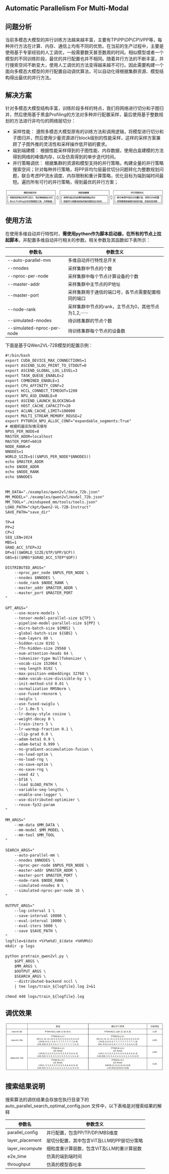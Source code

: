 ## Automatic Parallelism For Multi-Modal

## 问题分析
当前多模态大模型的并行训练方法越来越丰富，主要有TP\PP\DP\CP\VPP等，每种并行方法在计算、内存、通信上均有不同的优势。在当前的生产过程中，主要是使用基于专家经验的人工调优，一般需要数天甚至数周的时间。相似模型或者一个模型的不同训练阶段，最优的并行配置也并不相同。随着并行方法的不断丰富，并行搜索空间不断变大，使用人工调优的方法变得越来越不可行。因此需要构建一个面向多模态大模型的并行配置自动调优算法，可以自动化得根据集群资源、模型结构得出最优的并行方法。

## 解决方案
针对多模态大模型结构丰富，训练阶段多样的特点，我们将网络进行切分和子图归并，然后使用基于黑盒Profiling的方法对多种并行配置采样，最后使用基于整数规划的方法进行非均匀的网络层切分：

- 采样性能：
遵照多模态大模型原有的训练方法和调用逻辑，将模型进行切分和子图归并，然后使用少量资源进行block级别的性能采样，这样的采样方案兼顾了子图外推的灵活性和采样操作低开销的要求。
- 端到端建模：
根据性能采样得到的子图性能、内存数据，使用白盒建模的方法得到网络的峰值内存，以及仿真得到的单步迭代时间。
- 并行策略调优：
根据集群的资源和模型支持的并行策略，构建全量的并行策略搜索空间；针对每种并行策略，将PP非均匀层最优切分问题转化为整数规划问题，联合考虑PP流水调度、内存限制和重计算策略，优化目标为端到端时间最短。遍历所有可行的并行策略，得到最优的并行方案；

![1](../../sources/images/auto_parallel_mm_1.png)

## 使用方法
在使用多维自动并行特性时，**需使用python作为脚本启动器，在所有的节点上拉起脚本**，并配置多维自动并行相关的参数。相关参数及其函数如下表所示：

| 参数名                      | 参数含义                                            |
| --------------------------- | -------------------------------------------------- |
| --auto-parallel-mm          | 多维自动并行特性总开关                               |
| --nnodes                    | 采样集群中节点的个数                                 |
| --nproc-per-node            | 采样集群中每个节点计算设备的个数                     |
| --master-addr               | 采样集群中主节点的IP地址                             |
| --master-port               | 采样集群用于通信的端口号，各节点需要配置相同的端口    |
| --node-rank                 | 采样集群中节点的rank，主节点为0，其他节点为1,2,······ |
| --simulated-nnodes          | 待训练集群的节点个数                                 |
| --simulated-nproc-per-node  | 待训练集群每个节点的设备数                           |

下面是基于QWen2VL-72B模型的配置示例：
```shell
#!/bin/bash
export CUDA_DEVICE_MAX_CONNECTIONS=1
export ASCEND_SLOG_PRINT_TO_STDOUT=0
export ASCEND_GLOBAL_LOG_LEVEL=3
export TASK_QUEUE_ENABLE=2
export COMBINED_ENABLE=1
export CPU_AFFINITY_CONF=2
export HCCL_CONNECT_TIMEOUT=1200
export NPU_ASD_ENABLE=0
export ASCEND_LAUNCH_BLOCKING=0
export HOST_CACHE_CAPACITY=20
export ACLNN_CACHE_LIMIT=100000
export MULTI_STREAM_MEMORY_REUSE=2
export PYTORCH_NPU_ALLOC_CONF="expandable_segments:True"
# 根据机器实际情况填写
NPUS_PER_NODE=8
MASTER_ADDR=localhost
MASTER_PORT=6010
NODE_RANK=0
NNODES=1
WORLD_SIZE=$(($NPUS_PER_NODE*$NNODES))
echo $MASTER_ADDR
echo $NODE_ADDR
echo $NODE_RANK
echo $NNODES


MM_DATA="./examples/qwen2vl/data_72b.json"
MM_MODEL="./examples/qwen2vl/model_72b.json"
MM_TOOL="./mindspeed_mm/tools/tools.json"
LOAD_PATH="ckpt/Qwen2-VL-72B-Instruct"
SAVE_PATH="save_dir"

TP=4
PP=2
CP=1
SEQ_LEN=1024
MBS=1
GRAD_ACC_STEP=32
DP=$(($WORLD_SIZE/$TP/$PP/$CP))
GBS=$(($MBS*$GRAD_ACC_STEP*$DP))

DISTRIBUTED_ARGS="
    --nproc_per_node $NPUS_PER_NODE \
    --nnodes $NNODES \
    --node_rank $NODE_RANK \
    --master_addr $MASTER_ADDR \
    --master_port $MASTER_PORT
"

GPT_ARGS="
    --use-mcore-models \
    --tensor-model-parallel-size ${TP} \
    --pipeline-model-parallel-size ${PP} \
    --micro-batch-size ${MBS} \
    --global-batch-size ${GBS} \
    --num-layers 80 \
    --hidden-size 8192 \
    --ffn-hidden-size 29568 \
    --num-attention-heads 64 \
    --tokenizer-type NullTokenizer \
    --vocab-size 152064 \
    --seq-length 8192 \
    --max-position-embeddings 32768 \
    --make-vocab-size-divisible-by 1 \
    --init-method-std 0.01 \
    --normalization RMSNorm \
    --use-fused-rmsnorm \
    --swiglu \
    --use-fused-swiglu \
    --lr 1.0e-5 \
    --lr-decay-style cosine \
    --weight-decay 0 \
    --train-iters 5 \
    --lr-warmup-fraction 0.1 \
    --clip-grad 0.0 \
    --adam-beta1 0.9 \
    --adam-beta2 0.999 \
    --no-gradient-accumulation-fusion \
    --no-load-optim \
    --no-load-rng \
    --no-save-optim \
    --no-save-rng \
    --seed 42 \
    --bf16 \
    --load $LOAD_PATH \
    --variable-seq-lengths \
    --enable-one-logger \
    --use-distributed-optimizer \
    --reuse-fp32-param
"

MM_ARGS="
    --mm-data $MM_DATA \
    --mm-model $MM_MODEL \
    --mm-tool $MM_TOOL
"

SEARCH_ARGS="
    --auto-parallel-mm \
    --nnodes $NNODES \
    --nproc-per-node $NPUS_PER_NODE \
    --master-addr $MASTER_ADDR \
    --master-port $MASTER_PORT \
    --node-rank $NODE_RANK \
    --simulated-nnodes 8 \
    --simulated-nproc-per-node 16 \
"

OUTPUT_ARGS="
    --log-interval 1 \
    --save-interval 10000 \
    --eval-interval 10000 \
    --eval-iters 5000 \
    --save $SAVE_PATH \
"
logfile=$(date +%Y%m%d)_$(date +%H%M%S)
mkdir -p logs

python pretrain_qwen2vl.py \
    $GPT_ARGS \
    $MM_ARGS \
    $OUTPUT_ARGS \
    $SEARCH_ARGS \
    --distributed-backend nccl \
    | tee logs/train_${logfile}.log 2>&1

chmod 440 logs/train_${logfile}.log
```

## 调优效果

![2](../../sources/images/auto_parallel_mm_2.png)


## 搜索结果说明

搜索算法的调优结果会存放在执行目录下的 auto_parallel_search_optimal_config.json 文件中，以下表格是对搜索结果的解释

| 参数名                      | 参数含义                                            |
| --------------------------- | -------------------------------------------------- |
| parallel_config             | 并行配置，包含PP/TP/DP/MBS维度                      |
| layer_placement             | 层切分配置，其中包含ViT及LLM的PP层切分策略           |
| layer_recompute             | 细粒度重计算层数，包含ViT及LLM的重计算层数           |
| e2e_time                    | 仿真的端到端时间                                    |
| throughput                  | 仿真的模型吞吐率                                    |
